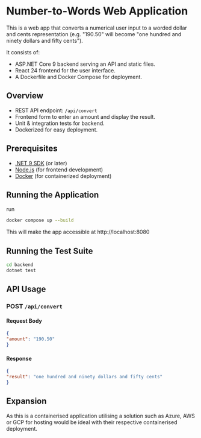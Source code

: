 # Number-to-Words Web Application

This is a web app that converts a numerical user input to a worded dollar and cents representation (e.g. "190.50" will become "one hundred and ninety dollars and fifty cents").

It consists of:
- ASP.NET Core 9 backend serving an API and static files.
- React 24 frontend for the user interface.
- A Dockerfile and Docker Compose for deployment.

## Overview

- REST API endpoint: `/api/convert`
- Frontend form to enter an amount and display the result.
- Unit & integration tests for backend.
- Dockerized for easy deployment.

## Prerequisites

- [.NET 9 SDK](https://dotnet.microsoft.com/) (or later)
- [Node.js](https://nodejs.org/) (for frontend development)
- [Docker](https://www.docker.com/) (for containerized deployment)

## Running the Application

run
```bash
docker compose up --build
```

This will make the app accessible at http://localhost:8080

## Running the Test Suite
```bash
cd backend
dotnet test
```

## API Usage
### POST `/api/convert`
#### Request Body
```json
{
"amount": "190.50"
}
```
#### Response
```json
{
"result": "one hundred and ninety dollars and fifty cents"
}
```

## Expansion
As this is a containerised application utilising a solution such as Azure, AWS or GCP for hosting would be ideal with their respective containerised deployment.
